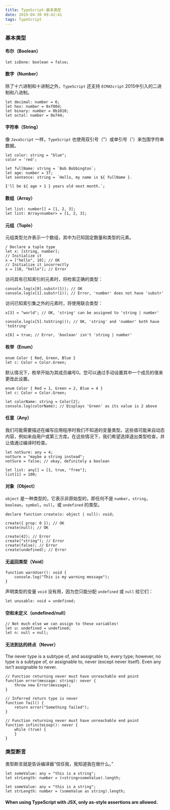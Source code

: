 ```yaml
---
title: TypeScript-基本类型
date: 2019-04-30 09:42:41
tags: TypeScript
---
```

### 基本类型
#### 布尔（Boolean）
```
let isDone: boolean = false;
```
#### 数字（Number）
除了十六进制和十进制之外，`TypeScript` 还支持 `ECMAScript` 2015中引入的二进制和八进制。
```
let decimal: number = 6;
let hex: number = 0xf00d;
let binary: number = 0b1010;
let octal: number = 0o744;
```
#### 字符串（String）
像 `JavaScript` 一样，`TypeScript` 也使用双引号（"）或单引号（'）来包围字符串数据。
```
let color: string = "blue";
color = 'red';

let fullName: string = `Bob Bobbington`;
let age: number = 37;
let sentence: string = `Hello, my name is ${ fullName }.

I'll be ${ age + 1 } years old next month.`;
```
#### 数组（Array）
```
let list: number[] = [1, 2, 3];
let list: Array<number> = [1, 2, 3];
```
#### 元组（Tuple）
元组类型允许表示一个数组，其中为已知固定数量和类型的元素。
```
/ Declare a tuple type
let x: [string, number];
// Initialize it
x = ["hello", 10]; // OK
// Initialize it incorrectly
x = [10, "hello"]; // Error
```
访问具有已知索引的元素时，将检索正确的类型：
```
console.log(x[0].substr(1)); // OK
console.log(x[1].substr(1)); // Error, 'number' does not have 'substr'
```
访问已知索引集之外的元素时，将使用联合类型：
```
x[3] = "world"; // OK, 'string' can be assigned to 'string | number'

console.log(x[5].toString()); // OK, 'string' and 'number' both have 'toString'

x[6] = true; // Error, 'boolean' isn't 'string | number'
```
#### 枚举（Enum）
```
enum Color { Red, Green, Blue }
let c: Color = Color.Green;
```
默认情况下，枚举开始为其成员编号0。您可以通过手动设置其中一个成员的值来更改此设置。
```
enum Color { Red = 1, Green = 2, Blue = 4 }
let c: Color = Color.Green;

let colorName: string = Color[2];
console.log(colorName); // Displays 'Green' as its value is 2 above
```
#### 任意（Any）
我们可能需要描述在编写应用程序时我们不知道的变量类型。这些值可能来自动态内容，例如来自用户或第三方库。在这些情况下，我们希望选择退出类型检查，并让值通过编译时检查。
```
let notSure: any = 4;
notSure = "maybe a string instead";
notSure = false; // okay, definitely a boolean

let list: any[] = [1, true, "free"];
list[1] = 100;
```
#### 对象（Object）
`object` 是一种类型的，它表示非原始型的，即任何不是 `number`，`string`，`boolean`，`symbol`，`null`，或 `undefined` 的类型。
```
declare function create(o: object | null): void;

create({ prop: 0 }); // OK
create(null); // OK

create(42); // Error
create("string"); // Error
create(false); // Error
create(undefined); // Error
```
#### 无返回类型（Void）
```
function warnUser(): void {
    console.log("This is my warning message");
}
```
声明类型的变量 `void` 没有用，因为您只能分配 `undefined` 或 `null` 给它们：
```
let unusable: void = undefined;
```
#### 空和未定义（undefined/null）
```
// Not much else we can assign to these variables!
let u: undefined = undefined;
let n: null = null;
```
#### 无法到达的终点（Never）
The never type is a subtype of, and assignable to, every type; however, no type is a subtype of, or assignable to, never (except never itself). Even any isn’t assignable to never.
```
// Function returning never must have unreachable end point
function error(message: string): never {
    throw new Error(message);
}

// Inferred return type is never
function fail() {
    return error("Something failed");
}

// Function returning never must have unreachable end point
function infiniteLoop(): never {
    while (true) {
    }
}
```

### 类型断言
类型断言就是告诉编译器“信任我，我知道我在做什么。”
```
let someValue: any = "this is a string";
let strLength: number = (<string>someValue).length;
```
```
let someValue: any = "this is a string";
let strLength: number = (someValue as string).length;
```
#### When using TypeScript with JSX, only as-style assertions are allowed.

